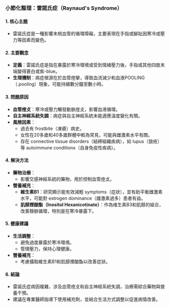 ### 小節化整理：雷諾氏症（Raynaud's Syndrome）

#### 1. 核心主題
- 雷諾氏症是一種影響末梢血管的循環障礙，主要表現在手指或腳趾因寒冷或壓力等因素而變色。

#### 2. 主要觀念
- **定義**：雷諾氏症是指在暴露於寒冷環境或受到情緒壓力後，手指或其他四肢末端變得蒼白或紫-blue。
- **生理機制**：病症根源在於血管痙攣，導致血流減少和血液POOLING（.pooling）現象，可能持續數分鐘至數小時。

#### 3. 問題原因
- **血管痙攴**：寒冷或壓力觸發動脈痙攴，影響血液循環。
- **自主神經系統失調**：病症與自主神經系統未能適應溫度變化有關。
- **風險因素**：
    - 過去有 frostbite（凍瘡）病史。
    - 女性在20多歲和40多歲群體中較為常見，可能與雌激素水平有關。
    - 存在 connective tissue disorders（結締組織疾病），如 lupus（狼疮）等 autoimmune conditions（自身免疫性疾病）。

#### 4. 解決方法
- **藥物治療**：
    - 影響交感神經系統的藥物，用於控制血管痙攴。
- **營養補充**：
    - **維生素B1**：研究顯示能有效減輕 symptoms（症狀），並有助平衡雌激素水平，可能對 estrogen dominance（雌激素過多）患者有益。
    - **肌醇煙酸酯（Inositol Hexanicotinate）**：作為维生素B3和肌醇的組合，改善靜脈循環，特別是在寒冷暴露下。

#### 5. 健康建議
- **生活調整**：
    - 避免過度暴露於寒冷環境。
    - 管理壓力，保持心理健康。
- **營養補充**：
    - 考慮攝取維生素B1和肌醇煙酸酯以改善症狀。

#### 6. 結論
- 雷諾氏症病因複雜，涉及血管痙攴和自主神經系統失調，治療需綜合藥物與營養干預。
- 建議在專業醫師指導下使用補充劑，並結合生活方式調整以促進病情改善。